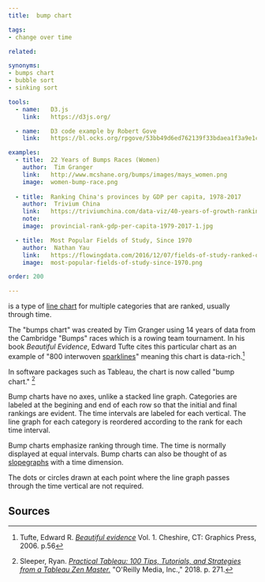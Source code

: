 ```yaml
---
title:  bump chart

tags:
- change over time

related:

synonyms:
- bumps chart
- bubble sort
- sinking sort

tools:
  - name:   D3.js
    link:   https://d3js.org/

  - name:   D3 code example by Robert Gove
    link:   https://bl.ocks.org/rpgove/53bb49d6ed762139f33bdaea1f3a9e1c

examples:
  - title:  22 Years of Bumps Races (Women)
    author:  Tim Granger
    link:   http://www.mcshane.org/bumps/images/mays_women.png
    image:  women-bump-race.png
    
  - title:  Ranking China's provinces by GDP per capita, 1978-2017
    author:  Trivium China
    link:   https://triviumchina.com/data-viz/40-years-of-growth-ranking-chinas-provinces-by-gdp-per-capita-1978-2017/
    note:   
    image:  provincial-rank-gdp-per-capita-1979-2017-1.jpg

  - title:  Most Popular Fields of Study, Since 1970
    author:  Nathan Yau
    link:   https://flowingdata.com/2016/12/07/fields-of-study-ranked-over-past-few-decades/
    image:  most-popular-fields-of-study-since-1970.png

order: 200

---
```


is a type of [line chart](/line-graph) for multiple categories that are ranked, usually through time.

<!--more-->
The "bumps chart" was created by Tim Granger using 14 years of data from the Cambridge "Bumps" races which is a rowing team tournament. In his book *Beautiful Evidence*, Edward Tufte cites this particular chart as an example of "800 interwoven [sparklines](/sparkline)" meaning this chart is data-rich.[^tufte]

In software packages such as Tableau, the chart is now called "bump chart." [^sleeper]

Bump charts have no axes, unlike a stacked line graph. Categories are labeled at the begining and end of each row so that the initial and final rankings are evident. The time intervals are labeled for each vertical. The line graph for each category is reordered according to the rank for each time interval.

Bump charts emphasize ranking through time. The time is normally displayed at equal intervals. Bump charts can also be thought of as [slopegraphs](/slopegraph) with a time dimension.

The dots or circles drawn at each point where the line graph passes through the time vertical are not required.

## Sources
[^tufte]: Tufte, Edward R. [*Beautiful evidence*](https://www.edwardtufte.com/tufte/books_be) Vol. 1. Cheshire, CT: Graphics Press, 2006. p.56
[^sleeper]: Sleeper, Ryan. [*Practical Tableau: 100 Tips, Tutorials, and Strategies from a Tableau Zen Master.*](https://books.google.com/books?id=mfhTDwAAQBAJ) "O'Reilly Media, Inc.," 2018. p. 271.
